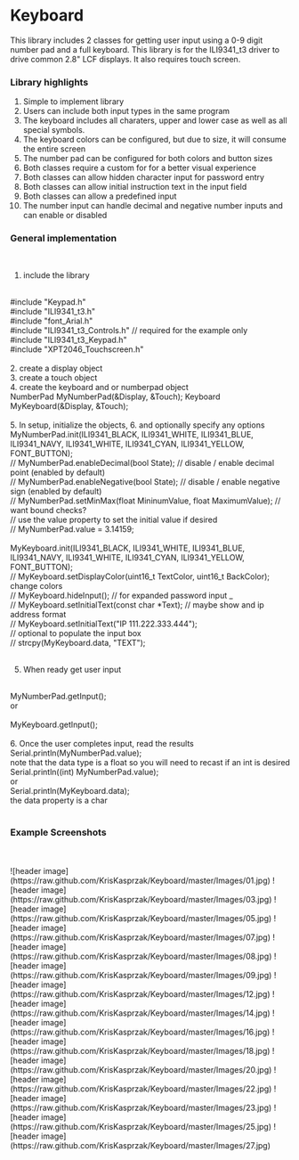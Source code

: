 # Keyboard
This library includes 2 classes for getting user input using a 0-9 digit number pad and a full keyboard. This library is for the ILI9341_t3 driver to drive common 2.8" LCF displays. It also requires touch screen. 
<br>
<b><h3>Library highlights</b></h3>
1. Simple to implement library
2. Users can include both input types in the same program
3. The keyboard includes all charaters, upper and lower case as well as all special symbols.
4. The keyboard colors can be configured, but due to size, it will consume the entire screen
5. The number pad can be configured for both colors and button sizes
6. Both classes require a custom for for a better visual experience
7. Both classes can allow hidden character input for password entry
8. Both classes can allow initial instruction text in the input field
9. Both classes can allow a predefined input 
10. The number input can handle decimal and negative number inputs and can enable or disabled

<b><h3>General implementation</b></h3>
<br>
1. include the library
<br>
#include "Keypad.h"
<br>
#include "ILI9341_t3.h"  
<br>
#include "font_Arial.h" 
<br>
#include "ILI9341_t3_Controls.h" // required for the example only
<br>
#include "ILI9341_t3_Keypad.h"
<br>
#include "XPT2046_Touchscreen.h"
<br>
<br>
2. create a display object
<br>
3. create a touch object
<br>
4. create the keyboard and or numberpad object
<br>
NumberPad MyNumberPad(&Display, &Touch);
Keyboard MyKeyboard(&Display, &Touch);
<br>
<br>
5. In setup, initialize the objects, 6. and optionally specify any options
<br>
MyNumberPad.init(ILI9341_BLACK, ILI9341_WHITE, ILI9341_BLUE, ILI9341_NAVY, ILI9341_WHITE, ILI9341_CYAN, ILI9341_YELLOW, FONT_BUTTON);
<br>
  // MyNumberPad.enableDecimal(bool State); // disable / enable decimal point (enabled by default)
  <br>
  // MyNumberPad.enableNegative(bool State); // disable / enable negative sign (enabled by default)
  <br>
  // MyNumberPad.setMinMax(float MininumValue, float MaximumValue); // want bound checks?
  <br>
  // use the value property to set the initial value if desired
  <br>
  // MyNumberPad.value = 3.14159;
  <br>
  <br>
MyKeyboard.init(ILI9341_BLACK, ILI9341_WHITE, ILI9341_BLUE, ILI9341_NAVY, ILI9341_WHITE, ILI9341_CYAN, ILI9341_YELLOW, FONT_BUTTON);
<br>
  // MyKeyboard.setDisplayColor(uint16_t TextColor, uint16_t BackColor); change colors
  <br>
  // MyKeyboard.hideInput(); // for expanded password input
_  <br>
  // MyKeyboard.setInitialText(const char *Text); // maybe show and ip address format
  <br>
  // MyKeyboard.setInitialText("IP 111.222.333.444");
  <br>
  // optional to populate the input box
  <br>
  // strcpy(MyKeyboard.data, "TEXT");
  <br>
<br>

5. When ready get user input
<br>
MyNumberPad.getInput();
<br>
or
<br>
<br>
MyKeyboard.getInput();
<br>
<br>
6. Once the user completes input, read the results
<br>
Serial.println(MyNumberPad.value);
<br>
note that the data type is a float so you will need to recast if an int is desired
<br>
Serial.println((int) MyNumberPad.value);
<br>
or
<br>
Serial.println(MyKeyboard.data);
<br>
the data property is a char
<br>
<br>
<b><h3>Example Screenshots</b></h3>
<br>
<br>
![header image](https://raw.github.com/KrisKasprzak/Keyboard/master/Images/01.jpg)
![header image](https://raw.github.com/KrisKasprzak/Keyboard/master/Images/03.jpg)
![header image](https://raw.github.com/KrisKasprzak/Keyboard/master/Images/05.jpg)
![header image](https://raw.github.com/KrisKasprzak/Keyboard/master/Images/07.jpg)
![header image](https://raw.github.com/KrisKasprzak/Keyboard/master/Images/08.jpg)
![header image](https://raw.github.com/KrisKasprzak/Keyboard/master/Images/09.jpg)
![header image](https://raw.github.com/KrisKasprzak/Keyboard/master/Images/12.jpg)
![header image](https://raw.github.com/KrisKasprzak/Keyboard/master/Images/14.jpg)
![header image](https://raw.github.com/KrisKasprzak/Keyboard/master/Images/16.jpg)
![header image](https://raw.github.com/KrisKasprzak/Keyboard/master/Images/18.jpg)
![header image](https://raw.github.com/KrisKasprzak/Keyboard/master/Images/20.jpg)
![header image](https://raw.github.com/KrisKasprzak/Keyboard/master/Images/22.jpg)
![header image](https://raw.github.com/KrisKasprzak/Keyboard/master/Images/23.jpg)
![header image](https://raw.github.com/KrisKasprzak/Keyboard/master/Images/25.jpg)
![header image](https://raw.github.com/KrisKasprzak/Keyboard/master/Images/27.jpg)


